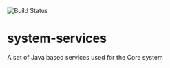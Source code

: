 ![Build Status](https://github.com/AFTIA/com.aftia.modules.system-services/workflows/Deploy%20Artifacts/badge.svg) 
# system-services

A set of Java based services used for the Core system
